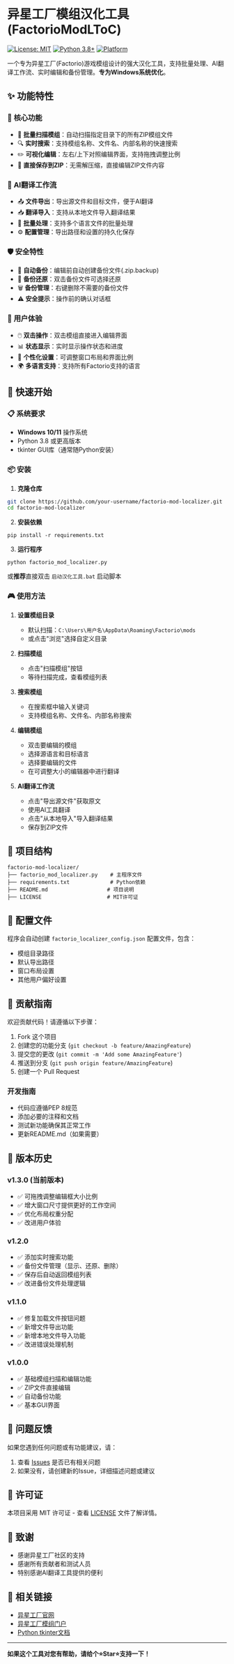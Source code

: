 # 异星工厂模组汉化工具 (FactorioModLToC)

[![License: MIT](https://img.shields.io/badge/License-MIT-yellow.svg)](https://opensource.org/licenses/MIT)
[![Python 3.8+](https://img.shields.io/badge/python-3.8+-blue.svg)](https://www.python.org/downloads/)
[![Platform](https://img.shields.io/badge/platform-Windows-blue)](https://www.microsoft.com/windows)

一个专为异星工厂(Factorio)游戏模组设计的强大汉化工具，支持批量处理、AI翻译工作流、实时编辑和备份管理。**专为Windows系统优化**。

## ✨ 功能特性

### 🎯 **核心功能**
- 📁 **批量扫描模组**：自动扫描指定目录下的所有ZIP模组文件
- 🔍 **实时搜索**：支持模组名称、文件名、内部名称的快速搜索
- ✏️ **可视化编辑**：左右/上下对照编辑界面，支持拖拽调整比例
- 💾 **直接保存到ZIP**：无需解压缩，直接编辑ZIP文件内容

### 🤖 **AI翻译工作流**
- 📤 **文件导出**：导出源文件和目标文件，便于AI翻译
- 📥 **翻译导入**：支持从本地文件导入翻译结果
- 🔄 **批量处理**：支持多个语言文件的批量处理
- ⚙️ **配置管理**：导出路径和设置的持久化保存

### 🛡️ **安全特性**
- 💾 **自动备份**：编辑前自动创建备份文件(.zip.backup)
- 🔄 **备份还原**：双击备份文件可选择还原
- 🗑️ **备份管理**：右键删除不需要的备份文件
- ⚠️ **安全提示**：操作前的确认对话框

### 🎨 **用户体验**
- 🖱️ **双击操作**：双击模组直接进入编辑界面
- 📊 **状态显示**：实时显示操作状态和进度
- 🔧 **个性化设置**：可调整窗口布局和界面比例
- 🌍 **多语言支持**：支持所有Factorio支持的语言

## 🚀 快速开始

### 📋 系统要求
- **Windows 10/11** 操作系统
- Python 3.8 或更高版本
- tkinter GUI库（通常随Python安装）

### 📦 安装

1. **克隆仓库**
```bash
git clone https://github.com/your-username/factorio-mod-localizer.git
cd factorio-mod-localizer
```

2. **安装依赖**
```
pip install -r requirements.txt
```

3. **运行程序**
```
python factorio_mod_localizer.py
```

或**推荐**直接双击 `启动汉化工具.bat` 启动脚本

### 🎮 使用方法

1. **设置模组目录**
   - 默认扫描：`C:\Users\用户名\AppData\Roaming\Factorio\mods`
   - 或点击"浏览"选择自定义目录

2. **扫描模组**
   - 点击"扫描模组"按钮
   - 等待扫描完成，查看模组列表

3. **搜索模组**
   - 在搜索框中输入关键词
   - 支持模组名称、文件名、内部名称搜索

4. **编辑模组**
   - 双击要编辑的模组
   - 选择源语言和目标语言
   - 选择要编辑的文件
   - 在可调整大小的编辑器中进行翻译

5. **AI翻译工作流**
   - 点击"导出源文件"获取原文
   - 使用AI工具翻译
   - 点击"从本地导入"导入翻译结果
   - 保存到ZIP文件

## 📁 项目结构

```
factorio-mod-localizer/
├── factorio_mod_localizer.py    # 主程序文件
├── requirements.txt             # Python依赖
├── README.md                   # 项目说明
├── LICENSE                     # MIT许可证
```

## 🔧 配置文件

程序会自动创建 `factorio_localizer_config.json` 配置文件，包含：
- 模组目录路径
- 默认导出路径
- 窗口布局设置
- 其他用户偏好设置

## 🤝 贡献指南

欢迎贡献代码！请遵循以下步骤：

1. Fork 这个项目
2. 创建您的功能分支 (`git checkout -b feature/AmazingFeature`)
3. 提交您的更改 (`git commit -m 'Add some AmazingFeature'`)
4. 推送到分支 (`git push origin feature/AmazingFeature`)
5. 创建一个 Pull Request

### 开发指南
- 代码应遵循PEP 8规范
- 添加必要的注释和文档
- 测试新功能确保其正常工作
- 更新README.md（如果需要）

## 📝 版本历史

### v1.3.0 (当前版本)
- ✅ 可拖拽调整编辑框大小比例
- ✅ 增大窗口尺寸提供更好的工作空间
- ✅ 优化布局权重分配
- ✅ 改进用户体验

### v1.2.0
- ✅ 添加实时搜索功能
- ✅ 备份文件管理（显示、还原、删除）
- ✅ 保存后自动返回模组列表
- ✅ 改进备份文件处理逻辑

### v1.1.0
- ✅ 修复加载文件按钮问题
- ✅ 新增文件导出功能
- ✅ 新增本地文件导入功能
- ✅ 改进错误处理机制

### v1.0.0
- ✅ 基础模组扫描和编辑功能
- ✅ ZIP文件直接编辑
- ✅ 自动备份功能
- ✅ 基本GUI界面

## 🐛 问题反馈

如果您遇到任何问题或有功能建议，请：
1. 查看 [Issues](https://github.com/your-username/factorio-mod-localizer/issues) 是否已有相关问题
2. 如果没有，请创建新的Issue，详细描述问题或建议

## 📄 许可证

本项目采用 MIT 许可证 - 查看 [LICENSE](LICENSE) 文件了解详情。

## 🙏 致谢

- 感谢异星工厂社区的支持
- 感谢所有贡献者和测试人员
- 特别感谢AI翻译工具提供的便利

## 🔗 相关链接

- [异星工厂官网](https://factorio.com/)
- [异星工厂模组门户](https://mods.factorio.com/)
- [Python tkinter文档](https://docs.python.org/3/library/tkinter.html)

---

**如果这个工具对您有帮助，请给个⭐Star⭐支持一下！** 

